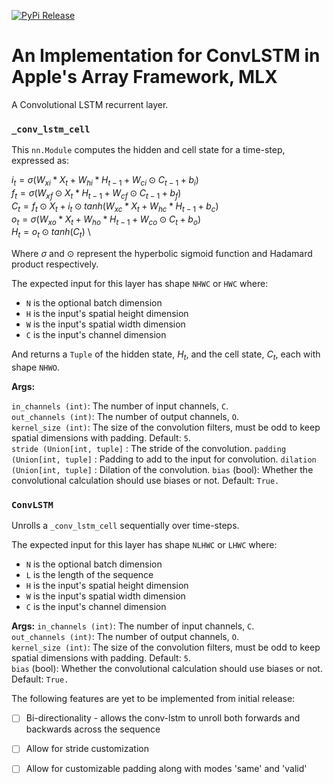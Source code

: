 [![PyPi Release](https://github.com/tomo-oga/convlstm-mlx/actions/workflows/python-publish.yml/badge.svg)](https://github.com/tomo-oga/convlstm-mlx/actions/workflows/python-publish.yml)

# An Implementation for ConvLSTM in Apple's Array Framework, MLX

A Convolutional LSTM recurrent layer. 


### `_conv_lstm_cell` 
This `nn.Module` computes the hidden and cell state for a time-step, expressed as:

$` i_t = \sigma (W_{xi} \ast X_t + W_{hi} \ast H_{t-1} + W_{ci} \odot C_{t-1} + b_i) `$ \
$` f_t = \sigma (W_{xf} \odot X_t \ast H_{t-1} + W_{cf} \odot C_{t-1} + b_f) `$\
$` C_t = f_t \odot X_t + i_t \odot tanh(W_{xc} \ast X_{t} + W_{hc} \ast H_{t-1} + b_c) `$ \
$` o_t = \sigma(W_{xo} \ast X_t +  W_{ho} \ast H_{t-1} + W_{co} \odot C_t + b_o )`$ \
$` H_t = o_t \odot tanh(C_t) `$ \

Where $`\sigma`$ and $`\odot`$ represent the hyperbolic sigmoid function and Hadamard product respectively.

The expected input for this layer has shape `NHWC` or  `HWC` where:

* `N` is the optional batch dimension
* `H` is the input's spatial height dimension
* `W` is the input's spatial width dimension
* `C` is the input's channel dimension

And returns a `Tuple` of the hidden state, $`H_t`$, and the cell state, $`C_t`$, each with shape `NHWO`. 

**Args:** 

`in_channels (int)`: The number of input channels, `C`.\
`out_channels (int)`: The number of output channels, `O`.\
`kernel_size (int)`: The size of the convolution filters, must be odd to keep spatial dimensions with padding. Default: `5`. \
`stride (Union[int, tuple]` : The stride of the convolution.
`padding (Union[int, tuple]` : Padding to add to the input for convolution.
`dilation (Union[int, tuple]` : Dilation of the convolution.
`bias` (bool): Whether the convolutional calculation should use biases or not. Default: `True.`

### `ConvLSTM`

Unrolls a `_conv_lstm_cell` sequentially over time-steps.

The expected input for this layer has shape `NLHWC` or  `LHWC` where:

* `N` is the optional batch dimension
* `L` is the length of the sequence
* `H` is the input's spatial height dimension
* `W` is the input's spatial width dimension
* `C` is the input's channel dimension

**Args:**
`in_channels (int)`: The number of input channels, `C`.\
`out_channels (int)`: The number of output channels, `O`.\
`kernel_size (int)`: The size of the convolution filters, must be odd to keep spatial dimensions with padding. Default: `5`. \
`bias` (bool): Whether the convolutional calculation should use biases or not. Default: `True.`

The following features are yet to be implemented from initial release:
- [ ] Bi-directionality - allows the conv-lstm to unroll both forwards and backwards across the sequence
- [ ] Allow for stride customization
- [ ] Allow for customizable padding along with modes 'same' and 'valid'




